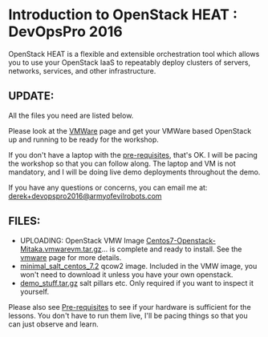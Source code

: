 # Introduction to OpenStack HEAT : DevOpsPro 2016

OpenStack HEAT is a flexible and extensible orchestration tool which allows
you to use your OpenStack IaaS to repeatably deploy clusters of
servers, networks, services, and other infrastructure.

## UPDATE:
All the files you need are listed below.

Please look at the [VMWare](vmware.md) page and get your VMWare based
OpenStack up and running to be ready for the workshop.

If you don't have a laptop with the [pre-requisites](prerequisites.md), that's
OK. I will be pacing the workshop so that you can follow along. The laptop
and VM is not mandatory, and I will be doing live demo deployments throughout
the demo.

If you have any questions or concerns, you can email me at:
[derek+devopspro2016@armyofevilrobots.com](mailto:derek+devopspro2016@armyofevilrobots.com)

## FILES:

* UPLOADING: OpenStack VMW Image [Centos7-Openstack-Mitaka.vmwarevm.tar.gz](devops-pro-2016.armyofevilrobots.com/Centos7-Openstack-Mitaka.vmwarevm.tar.gz)...
  is complete and ready to install. See the [vmware](vmware.md) page for more
  details.
* [minimal_salt_centos_7.2](media/minimal_salt_centos_7.2.qcow2) qcow2 image.
  Included in the VMW image, you won't need to download it unless you have your own openstack.
* [demo_stuff.tar.gz](media/demo_stuff.tar.gz) salt pillars etc. Only required
  if you want to inspect it yourself.

Please also see [Pre-requisites](prerequisites.md) to see if your hardware
is sufficient for the lessons. You don't have to run them live, I'll be pacing
things so that you can just observe and learn.
